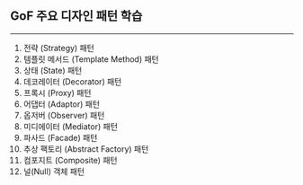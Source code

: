 ## GoF 주요 디자인 패턴 학습

---
1. 전략 (Strategy) 패턴
2. 템플릿 메서드 (Template Method) 패턴
3. 상태 (State) 패턴 
4. 데코레이터 (Decorator) 패턴
5. 프록시 (Proxy) 패턴  
6. 어댑터 (Adaptor) 패턴 
7. 옵저버 (Observer) 패턴 
8. 미디에이터 (Mediator) 패턴 
9. 파사드 (Facade) 패턴 
10. 추상 팩토리 (Abstract Factory) 패턴 
11. 컴포지트 (Composite) 패턴 
12. 널(Null) 객체 패턴
